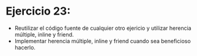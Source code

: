 # Ejercicio 23:
* Reutilizar el código fuente de cualquier otro ejericio y utilizar herencia múltiple, inline y friend.
* Implementar herencia múltiple, inline y friend cuando sea beneficioso hacerlo.

